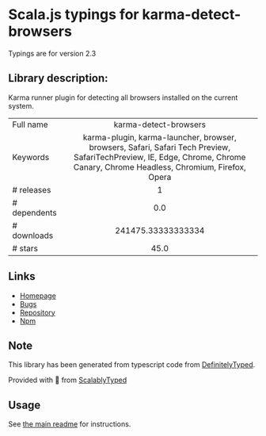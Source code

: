 
# Scala.js typings for karma-detect-browsers

Typings are for version 2.3

## Library description:
Karma runner plugin for detecting all browsers installed on the current system.

|                    |                 |
| ------------------ | :-------------: |
| Full name          | karma-detect-browsers |
| Keywords           | karma-plugin, karma-launcher, browser, browsers, Safari, Safari Tech Preview, SafariTechPreview, IE, Edge, Chrome, Chrome Canary, Chrome Headless, Chromium, Firefox, Opera |
| # releases         | 1 |
| # dependents       | 0.0 |
| # downloads        | 241475.33333333334 |
| # stars            | 45.0 |

## Links
- [Homepage](https://github.com/litixsoft/karma-detect-browsers)
- [Bugs](https://github.com/litixsoft/karma-detect-browsers/issues)
- [Repository](https://github.com/litixsoft/karma-detect-browsers)
- [Npm](https://www.npmjs.com/package/karma-detect-browsers)
    


## Note
This library has been generated from typescript code from [DefinitelyTyped](https://definitelytyped.org).

Provided with :purple_heart: from [ScalablyTyped](https://github.com/oyvindberg/ScalablyTyped)

## Usage
See [the main readme](../../readme.md) for instructions.


